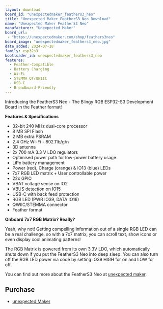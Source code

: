 ```yaml
---
layout: download
board_id: "unexpectedmaker_feathers3_neo"
title: "Unexpected Maker FeatherS3 Neo Download"
name: "Unexpected Maker FeatherS3 Neo"
manufacturer: "Unexpected Maker"
board_url:
 - "https://unexpectedmaker.com/shop/feathers3neo"
board_image: "unexpectedmaker_feathers3_neo.jpg"
date_added: 2024-07-18
family: esp32s3
bootloader_id: unexpectedmaker_feathers3_neo
features:
  - Feather-Compatible
  - Battery Charging
  - Wi-Fi
  - STEMMA QT/QWIIC
  - USB-C
  - Breadboard-Friendly
---
```


Introducing the FeatherS3 Neo - The Blingy RGB ESP32-S3 Development Board in the Feather format!

**Features & Specifications**
- 32-bit 240 MHz dual-core processor
- 8 MB SPI Flash
- 2 MB extra PSRAM
- 2.4 GHz Wi-Fi - 802.11b/g/n
- 3D antenna
- 2x 700 mA 3.3 V LDO regulators
- Optimised power path for low-power battery usage
- LiPo battery management
- Power (red), Charge (orange) & IO13 (blue) LEDs
- 7x7 RGB LED matrix + User controllable power
- 22x GPIO
- VBAT voltage sense on IO2
- VBUS detection on IO15
- USB-C with back feed protection
- RGB LED (PWR IO39, DATA IO16)
- QWIIC/STEMMA connector
- Feather format

**Onboard 7x7 RGB Matrix? Really?**

Yeah, why not! Getting compelling information out of a single RGB LED can be a real challenge, so with a 7x7 matrix, you can scroll text, show icons or even display cool animating patterns!

The RGB Matrix is powered from its own 3.3V LDO, which automatically shuts down if you put the FeatherS3 Neo into deep sleep. You can also turn off the RGB LED power via code by setting IO39 HIGH for on and LOW for off.

You can find out more about the FeatherS3 Neo at [unexpected maker](https://unexpectedmaker.com/shop/feathers3neo).

## Purchase
 * [unexpected Maker](https://unexpectedmaker.com/shop/feathers3neo)
